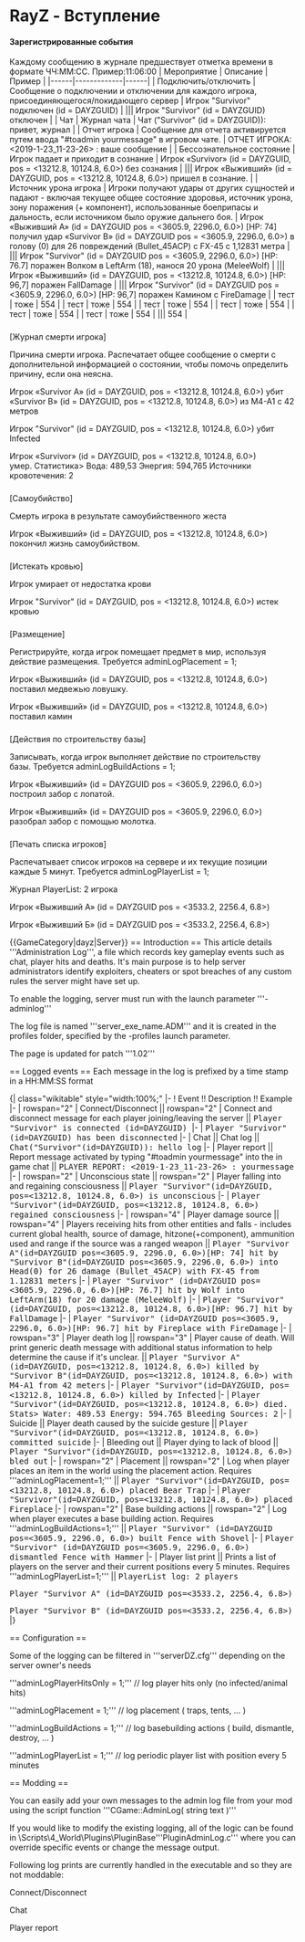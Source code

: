 # RayZ - Вступление

#### Зарегистрированные события
Каждому сообщению в журнале предшествует отметка времени в формате ЧЧ:ММ:СС. Пример:11:06:00
| Мероприятие | Описание | Пример |
|------|-------------|------|
| Подключить/отключить | Сообщение о подключении и отключении для каждого игрока, присоединяющегося/покидающего сервер | Игрок "Survivor" подключен (id = DAYZGUID) |
||| Игрок "Survivor" (id = DAYZGUID) отключен |
| Чат | Журнал чата | Чат ("Survivor" (id = DAYZGUID)): привет, журнал |
| Отчет игрока | Сообщение для отчета активируется путем ввода "#toadmin yourmessage" в игровом чате. | ОТЧЕТ ИГРОКА: <2019-1-23_11-23-26> <DAYZGUID>: ваше сообщение |
| Бессознательное состояние | Игрок падает и приходит в сознание | Игрок «Survivor» (id = DAYZGUID, pos = <13212.8, 10124.8, 6.0>) без сознания |
||| Игрок «Выживший» (id = DAYZGUID, pos = <13212.8, 10124.8, 6.0>) пришел в сознание. |
| Источник урона игрока | Игроки получают удары от других сущностей и падают - включая текущее общее состояние здоровья, источник урона, зону поражения (+ компонент), использованные боеприпасы и дальность, если источником было оружие дальнего боя. | Игрок «Выживший A» (id = DAYZGUID pos = <3605.9, 2296.0, 6.0>) [HP: 74] получил удар «Survivor B» (id = DAYZGUID pos = <3605.9, 2296.0, 6.0>) в голову (0) для 26 повреждений (Bullet_45ACP) с FX-45 с 1,12831 метра |
||| Игрок "Survivor" (id = DAYZGUID pos = <3605.9, 2296.0, 6.0>) [HP: 76.7] поражен Волком в LeftArm (18), нанося 20 урона (MeleeWolf) |
||| Игрок «Выживший» (id = DAYZGUID, pos = <13212.8, 10124.8, 6.0>) [HP: 96,7] поражен FallDamage |
||| Игрок "Survivor" (id = DAYZGUID pos = <3605.9, 2296.0, 6.0>) [HP: 96,7] поражен Камином с FireDamage |
| тест | тоже | 554 |
| тест | тоже | 554 |
| тест | тоже | 554 |
| тест | тоже | 554 |
| тест | тоже | 554 |
| тест | тоже | 554 |
||| 554 |

###
[Журнал смерти игрока]

Причина смерти  игрока. Распечатает общее сообщение о смерти с дополнительной информацией о состоянии, чтобы помочь определить причину, если она неясна.

Игрок «Survivor A» (id = DAYZGUID, pos = <13212.8, 10124.8, 6.0>) убит «Survivor B» (id = DAYZGUID, pos = <13212.8, 10124.8, 6.0>) из M4-A1 с 42 метров

Игрок "Survivor" (id = DAYZGUID, pos = <13212.8, 10124.8, 6.0>) убит Infected

Игрок «Survivor» (id = DAYZGUID, pos = <13212.8, 10124.8, 6.0>) умер. Статистика> Вода: 489,53 Энергия: 594,765 Источники кровотечения: 2

###
[Самоубийство]

Смерть игрока в результате самоубийственного жеста

Игрок «Выживший» (id = DAYZGUID, pos = <13212.8, 10124.8, 6.0>) покончил жизнь самоубийством.

###
[Истекать кровью]

Игрок умирает от недостатка крови

Игрок "Survivor" (id = DAYZGUID, pos = <13212.8, 10124.8, 6.0>) истек кровью

###
[Размещение]

Регистрируйте, когда игрок помещает предмет в мир, используя действие размещения. Требуется adminLogPlacement = 1;

Игрок «Выживший» (id = DAYZGUID, pos = <13212.8, 10124.8, 6.0>) поставил медвежью ловушку.

Игрок «Выживший» (id = DAYZGUID, pos = <13212.8, 10124.8, 6.0>) поставил камин

###
[Действия по строительству базы]

Записывать, когда игрок выполняет действие по строительству базы. Требуется adminLogBuildActions = 1;

Игрок «Выживший» (id = DAYZGUID pos = <3605.9, 2296.0, 6.0>) построил забор с лопатой.

Игрок «Выживший» (id = DAYZGUID pos = <3605.9, 2296.0, 6.0>) разобрал забор с помощью молотка.

###
[Печать списка игроков]

Распечатывает список игроков на сервере и их текущие позиции каждые 5 минут. Требуется adminLogPlayerList = 1;

Журнал PlayerList: 2 игрока

Игрок «Выживший А» (id = DAYZGUID pos = <3533.2, 2256.4, 6.8>)

Игрок «Выживший Б» (id = DAYZGUID pos = <3533.2, 2256.4, 6.8>)

{{GameCategory|dayz|Server}}
== Introduction ==
This article details '''Administration Log''', a file which records key gameplay events such as chat, player hits and deaths. It's main purpose is to help server administrators identify exploiters, cheaters or spot breaches of any custom rules the server might have set up.   

To enable the logging, server must run with the launch parameter '''-adminlog'''

The log file is named '''server_exe_name.ADM''' and it is created in the profiles folder, specified by the -profiles launch parameter.

The page is updated for patch '''1.02'''

== Logged events ==
Each message in the log is prefixed by a time stamp in a HH:MM:SS format

{| class="wikitable" style="width:100%;"
|-
! Event !! Description !! Example
|-
| rowspan="2" | Connect/Disconnect || rowspan="2" | Connect and disconnect message for each player joining/leaving the server  || <tt>Player "Survivor" is connected (id=DAYZGUID) </tt>
|-
| <tt>Player "Survivor"(id=DAYZGUID) has been disconnected</tt>
|-
| Chat || Chat log || <tt>Chat("Survivor"(id=DAYZGUID)): hello log</tt>
|-
| Player report || Report message activated by typing "#toadmin yourmessage" into the in game chat || <tt>PLAYER REPORT: <2019-1-23_11-23-26> <DAYZGUID>: yourmessage</tt>
|-
|  rowspan="2" | Unconscious state || rowspan="2" | Player falling into and regaining consciousness || <tt>Player "Survivor"(id=DAYZGUID, pos=<13212.8, 10124.8, 6.0>) is unconscious</tt>
|-
|  <tt>Player "Survivor"(id=DAYZGUID, pos=<13212.8, 10124.8, 6.0>) regained consciousness</tt>
|-
| rowspan="4" | Player damage source || rowspan="4" | Players receiving hits from other entities and falls - includes current global health, source of damage, hitzone(+component), ammunition used and range if the source was a ranged weapon  || <tt>Player "Survivor A"(id=DAYZGUID pos=<3605.9, 2296.0, 6.0>)[HP: 74] hit by "Survivor B"(id=DAYZGUID pos=<3605.9, 2296.0, 6.0>) into Head(0) for 26 damage (Bullet_45ACP) with FX-45 from 1.12831 meters</tt>
|-
|  <tt>Player "Survivor" (id=DAYZGUID pos=<3605.9, 2296.0, 6.0>)[HP: 76.7] hit by Wolf into LeftArm(18) for 20 damage (MeleeWolf)</tt>
|-
|  <tt>Player "Survivor" (id=DAYZGUID, pos=<13212.8, 10124.8, 6.0>)[HP: 96.7] hit by FallDamage</tt>
|-
|  <tt>Player "Survivor" (id=DAYZGUID pos=<3605.9, 2296.0, 6.0>)[HP: 96.7] hit by Fireplace with FireDamage</tt>
|-
| rowspan="3" | Player death log || rowspan="3" | Player cause of death. Will print generic death message with additional status information to help determine the cause if it's unclear. || <tt>Player "Survivor A"(id=DAYZGUID, pos=<13212.8, 10124.8, 6.0>) killed by "Survivor B"(id=DAYZGUID, pos=<13212.8, 10124.8, 6.0>) with M4-A1 from 42 meters</tt>
|-
| <tt>Player "Survivor"(id=DAYZGUID, pos=<13212.8, 10124.8, 6.0>) killed by Infected</tt>
|-
| <tt>Player "Survivor"(id=DAYZGUID, pos=<13212.8, 10124.8, 6.0>) died. Stats> Water: 489.53 Energy: 594.765 Bleeding Sources: 2</tt>
|-
| Suicide || Player death caused by the suicide gesture || <tt>Player "Survivor"(id=DAYZGUID, pos=<13212.8, 10124.8, 6.0>) committed suicide</tt>
|-
| Bleeding out || Player dying to lack of blood || <tt>Player "Survivor"(id=DAYZGUID, pos=<13212.8, 10124.8, 6.0>) bled out</tt>
|-
| rowspan="2" | Placement || rowspan="2" | Log when player places an item in the world using the placement action. Requires '''adminLogPlacement=1;''' || <tt>Player "Survivor"(id=DAYZGUID, pos=<13212.8, 10124.8, 6.0>) placed Bear Trap</tt>
|-
| <tt>Player "Survivor"(id=DAYZGUID, pos=<13212.8, 10124.8, 6.0>) placed Fireplace</tt>
|-
| rowspan="2" | Base building actions || rowspan="2" | Log when player executes a base building action. Requires '''adminLogBuildActions=1;''' || <tt>Player "Survivor" (id=DAYZGUID pos=<3605.9, 2296.0, 6.0>) built Fence with Shovel</tt>
|-
| <tt>Player "Survivor" (id=DAYZGUID pos=<3605.9, 2296.0, 6.0>) dismantled Fence with Hammer</tt>
|-
| Player list print || Prints a list of players on the server and their current positions every 5 minutes. Requires '''adminLogPlayerList=1;''' || <tt>PlayerList log: 2 players</tt>

<tt>Player "Survivor A" (id=DAYZGUID pos=<3533.2, 2256.4, 6.8>)</tt>

<tt>Player "Survivor B" (id=DAYZGUID pos=<3533.2, 2256.4, 6.8>)</tt>
|}

== Configuration ==

Some of the logging can be filtered in '''serverDZ.cfg''' depending on the server owner's needs


'''adminLogPlayerHitsOnly = 1;''' // log player hits only (no infected/animal hits) 

'''adminLogPlacement = 1;'''		// log placement ( traps, tents, ... )

'''adminLogBuildActions = 1;'''	// log basebuilding actions ( build, dismantle, destroy, ... )

'''adminLogPlayerList = 1;'''		// log periodic player list with position every 5 minutes

== Modding ==

You can easily add your own messages to the admin log file from your mod using the script function '''CGame::AdminLog( string text )'''

If you would like to modify the existing logging, all of the logic can be found in \Scripts\4_World\Plugins\PluginBase\'''PluginAdminLog.c''' where you can override specific events or change the message output.


Following log prints are currently handled in the executable and so they are not moddable:

Connect/Disconnect

Chat

Player report

